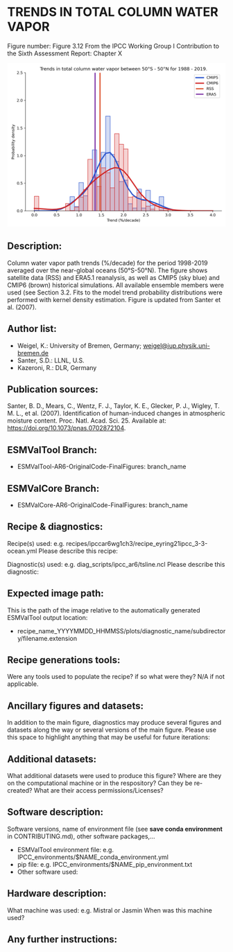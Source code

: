 
TRENDS IN TOTAL COLUMN WATER VAPOR
==================================

Figure number: Figure 3.12
From the IPCC Working Group I Contribution to the Sixth Assessment Report: Chapter X

![Figure 3.12](../images/ar6_wg1_chap3_figure3_12_water_vapor_trends.png?raw=true)


Description:
------------
Column water vapor path trends (%/decade) for the period 1998-2019 averaged over 
the near-global oceans (50°S-50°N). The figure shows satellite data (RSS) and 
ERA5.1 reanalysis, as well as CMIP5 (sky blue) and CMIP6 (brown) historical 
simulations. All available ensemble members were used (see Section 3.2. Fits to 
the model trend probability distributions were performed with kernel density 
estimation. Figure is updated from Santer et al. (2007). 


Author list:
------------
- Weigel, K.: University of Bremen, Germany; weigel@iup.physik.uni-bremen.de
- Santer, S.D.: LLNL, U.S.
- Kazeroni, R.: DLR, Germany


Publication sources:
--------------------
Santer, B. D., Mears, C., Wentz, F. J., Taylor, K. E., Glecker, P. J., Wigley, 
T. M. L., et al. (2007). Identification of human-induced changes in atmospheric 
moisture content. Proc. Natl. Acad. Sci. 25. Available at: https://doi.org/10.1073/pnas.0702872104.


ESMValTool Branch:
------------------
- ESMValTool-AR6-OriginalCode-FinalFigures: branch_name


ESMValCore Branch:
------------------
- ESMValCore-AR6-OriginalCode-FinalFigures: branch_name


Recipe & diagnostics:
---------------------
Recipe(s) used: e.g. recipes/ipccar6wg1ch3/recipe_eyring21ipcc_3-3-ocean.yml
Please describe this recipe:

Diagnostic(s) used: e.g. diag_scripts/ipcc_ar6/tsline.ncl
Please describe this diagnostic:


Expected image path:
--------------------
This is the path of the image relative to the automatically generated ESMValTool output location:
- recipe_name_YYYYMMDD_HHMMSS/plots/diagnostic_name/subdirectory/filename.extension


Recipe generations tools: 
-------------------------
Were any tools used to populate the recipe? if so what were they? N/A if not applicable. 


Ancillary figures and datasets:
-------------------------------
In addition to the main figure, diagnostics may produce several figures and datasets along the way or several versions of the main figure. Please use this space to highlight anything that may be useful for future iterations:


Additional datasets:
--------------------
What additional datasets were used to produce this figure?
Where are they on the computational machine or in the respository?
Can they be re-created?
What are their access permissions/Licenses?


Software description:
---------------------
Software versions, name of environment file (see **save conda environment** in CONTRIBUTING.md), other software packages,…
- ESMValTool environment file: e.g. IPCC_environments/$NAME_conda_environment.yml
- pip file: e.g. IPCC_environments/$NAME_pip_environment.txt
- Other software used:


Hardware description:
---------------------
What machine was used:  e.g. Mistral or Jasmin
When was this machine used?


Any further instructions: 
-------------------------

